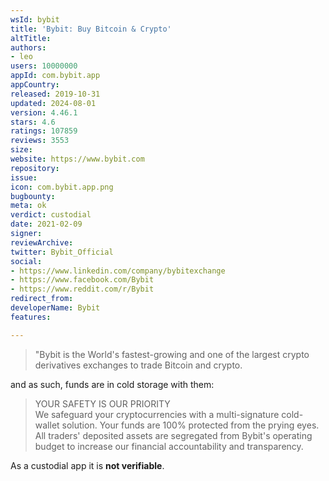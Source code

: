 ```yaml
---
wsId: bybit
title: 'Bybit: Buy Bitcoin & Crypto'
altTitle: 
authors:
- leo
users: 10000000
appId: com.bybit.app
appCountry: 
released: 2019-10-31
updated: 2024-08-01
version: 4.46.1
stars: 4.6
ratings: 107859
reviews: 3553
size: 
website: https://www.bybit.com
repository: 
issue: 
icon: com.bybit.app.png
bugbounty: 
meta: ok
verdict: custodial
date: 2021-02-09
signer: 
reviewArchive: 
twitter: Bybit_Official
social:
- https://www.linkedin.com/company/bybitexchange
- https://www.facebook.com/Bybit
- https://www.reddit.com/r/Bybit
redirect_from: 
developerName: Bybit
features: 

---
```


> "Bybit is the World's fastest-growing and one of the largest crypto
  derivatives exchanges to trade Bitcoin and crypto.

and as such, funds are in cold storage with them:

> YOUR SAFETY IS OUR PRIORITY<br>
  We safeguard your cryptocurrencies with a multi-signature cold-wallet
  solution. Your funds are 100% protected from the prying eyes. All traders'
  deposited assets are segregated from Bybit's operating budget to increase our
  financial accountability and transparency.

As a custodial app it is **not verifiable**.
